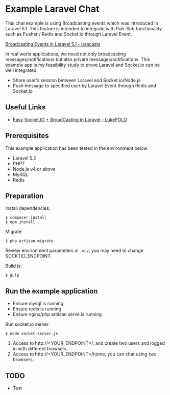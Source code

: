 # Example Laravel Chat

This chat example is using Broadcasting events which was introduced in Laravel 5.1. This feature is intended to integrate with Pub-Sub functionality such as Pusher / Redis and Socket.io through Laravel Event.

[Broadcasting Events in Laravel 5.1 - laracasts](https://laracasts.com/lessons/broadcasting-events-in-laravel-5-1)

In real world applications, we need not only broadcasting messages/notifications but also private messages/notifications. This example app is my feasibility study to prove Laravel and Socket.io can be well integrated.

* Share user's session between Laravel and Socket.io/Node.js
* Push message to specified user by Laravel Event through Redis and Socket.io

## Useful Links

* [Easy Socket.IO + BroadCasting in Laravel - LukePOLO](https://lukepolo.com/blog/view/laravel-socket.io-broadcast)

## Prerequisites 

This example application has been tested in the environment below.

* Laravel 5.2
* PHP7
* Node.js v4 or above
* MySQL
* Redis

## Preparation

Install dependencies.

```
$ composer install
$ npm install
```

Migrate.

```
$ php artisan migrate
```

Review envrionment parameters in `.env`, you may need to change SOCKTIO_ENDPOINT.

Build js.

```
$ gulp
``` 

## Run the example application

* Ensure mysql is running
* Ensure redis is running
* Ensure nginx/php aritisan serve is running

Run socket.io server

```
$ node socket-server.js
```

1. Access to http://<YOUR_ENDPOINT\>/, and create two users and logged in with different browsers. 
2. Access to http://<YOUR_ENDPOINT\>/home, you can chat using two browsers. 

## TODO

* Test
